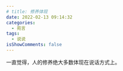 ```yaml
---
# title: 修养体现
date: 2022-02-13 09:14:32
categories:
  - 苑言
tags:
  - 说说
isShowComments: false
---
```


一直觉得，人的修养绝大多数体现在说话方式上。
